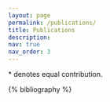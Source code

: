 ```yaml
---
layout: page
permalink: /publications/
title: Publications
description: 
nav: true
nav_order: 3
---
```

\* denotes equal contribution.
<!-- _pages/publications.md -->

<!-- Bibsearch Feature -->

<!-- {% include bib_search.liquid %} -->

<div class="publications">

{% bibliography %}

</div>
